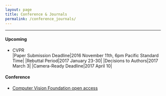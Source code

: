 ```yaml
---
layout: page
title: Conference & Journals
permalink: /conference_journals/
---
```


------

#### Upcoming

* CVPR  
|Paper Submission Deadline|2016 November 11th, 6pm Pacific Standard Time|
|Rebuttal Period|2017 January 23-30|
|Decisions to Authors|2017 March 3|
|Camera-Ready Deadline|2017 April 10|


#### Conference

* [Computer Vision Foundation open access](http://www.cv-foundation.org/openaccess/menu.py)